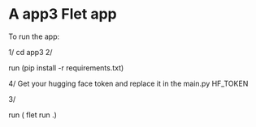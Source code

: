 # A app3 Flet app


To run the app:

1/
cd app3
2/

run (pip install -r requirements.txt)

4/
Get your hugging face token  and replace it in the main.py HF_TOKEN

3/

run ( flet run .)






